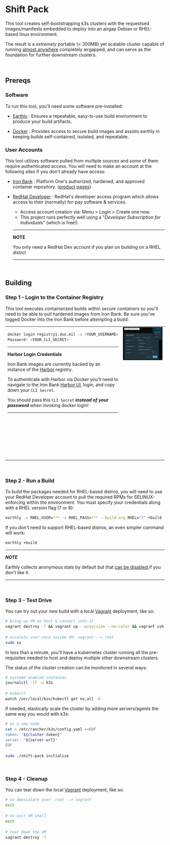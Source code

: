# Shift Pack

This tool creates self-bootstrapping k3s clusters with the requestsed images/manifests embedded to deploy into an airgap Debian or RHEL-based linux environment.  

The result is a _extremely_ portable (< 300MB) yet scalable cluster capable of running [almost anywhere](https://k3s.io/) completely airgapped, and can serve as the foundation for further downstream clusters.

&nbsp;

## Prereqs

### Software
To run this tool, you'll need some software pre-installed:

- [Earthly](https://earthly.dev/) : Ensures a repeatable, easy-to-use build environment to produce your build artifacts.

- [Docker](https://www.docker.com/products/docker-desktop) : Provides access to secure build images and assists earthly in keeping builds self-contained, isolated, and repeatable.

### User Accounts
This tool utilizes software pulled from multiple sources and _some_ of them require authenticated access.  You will need to make an account at the following sites if you don't already have access:

- [Iron Bank](https://registry1.dso.mil/) : Platform One's authorized, hardened, and approved container repository. ([product](https://p1.dso.mil/#/products/iron-bank/) [pages](https://ironbank.dso.mil/))

- [RedHat Developer](https://developers.redhat.com/) : RedHat's developer access program which allows access to their (normally) for-pay software & services.
  - Access account creation via: Menu > Login > Create one now.
  - This project runs perfectly well using a "_Developer Subscription for Individuals_" (which is free!).

  ---

  **NOTE**

  You only need a RedHat Dev account if you plan on building on a RHEL distro!

  ---

&nbsp;

## Building

### Step 1 - Login to the Container Registry

This tool executes containerized builds within _secure containers_ so you'll need to be able to pull hardened images from Iron Bank.  Be sure you've logged Docker into the Iron Bank before attempting a build:

<table>
<tr valign="top">
<td>
<div>

```sh
docker login registry1.dso.mil -u <YOUR_USERNAME>
Password: <YOUR_CLI_SECRET>
```

</div>
<div>

---

**Harbor Login Credentials**

Iron Bank images are currently backed by an instance of the [Harbor](https://goharbor.io) registry.

To authenticate with Harbor via Docker you'll need to navigate to the Iron Bank [Harbor UI](https://registry1.dso.mil/harbor), login, and copy down your `CLI Secret`.

You should pass this `CLI Secret` **_instead of your password_** when invoking docker login!

---

</div>
</td>
<td width="503" height="415">
  <img src="images/harbor-credentials.png">
</td>
</tr>
</table>

&nbsp;

### Step 2 - Run a Build

To build the packages needed for RHEL-based distros, you will need to use your RedHat Developer account to pull the required RPMs for SELINUX-enforcing within the environment.  You must specify your credentials along with a RHEL version flag (7 or 8):

```sh
earthly -s RHEL_USER=*** -s RHEL_PASS=*** --build-arg RHEL="7" +build
```

If you don't need to support RHEL-based distros, an even simpler command will work:

```sh
earthly +build
```

---

***NOTE***

Earthly collects anonymous stats by default but that [can be disabled ](https://docs.earthly.dev/docs/misc/data-collection#disabling-analytics) if you don't like it.

---

&nbsp;

### Step 3 - Test Drive

You can try out your new build with a local [Vagrant](https://www.vagrantup.com/) deployment, like so:

```bash
# bring up VM on host & connect into it
vagrant destroy -f && vagrant up --provision --no-color && vagrant ssh [RHEL7|Ubuntu]

# escalate user once inside VM: vagrant --> root
sudo su
```

In less than a minute, you'll have a kubernetes cluster running all the pre-requisites needed to host and deploy mutliple other downstream clusters.

The status of the cluster creation can be monitored in several ways:

```bash
# systemd enabled instances
journalctl -lf -u k3s

# kubectl
watch /usr/local/bin/kubectl get no,all -A
```
If needed, elastically scale the cluster by adding more servers/agents the same way you would with k3s:

```bash
# on a new node
cat > /etc/rancher/k3s/config.yaml <<EOF
token: "${cluster-token}"
server: "${server-url}"
EOF

sudo ./shift-pack initialize
```

&nbsp;

### Step 4 - Cleanup

You can tear down the local [Vagrant](https://www.vagrantup.com/) deployment, like so:

```bash
# to deescalate user: root --> vagrant
exit

# to exit VM shell
exit

# tear down the VM
vagrant destroy -f
```
